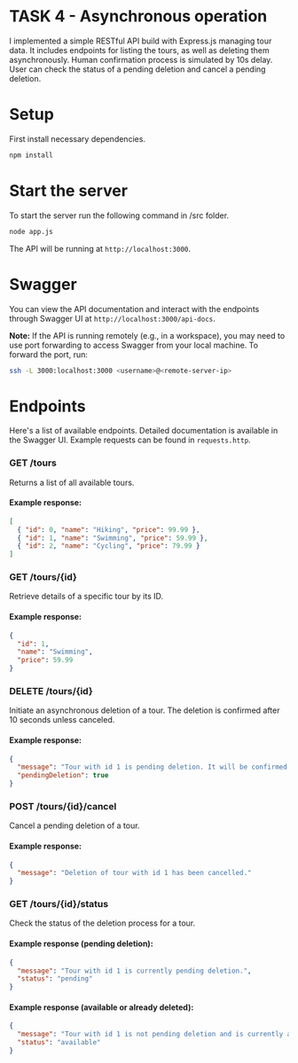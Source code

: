 # TASK 4 - Asynchronous operation

I implemented a simple RESTful API build with Express.js managing tour data. It includes endpoints for listing the tours, as well as deleting them asynchronously. Human confirmation process is simulated by 10s delay. User can check the status of a pending deletion and cancel a pending deletion.

# Setup

First install necessary dependencies.
```bash
npm install
```

# Start the server
To start the server run the following command in /src folder.
```bash
node app.js
```

The API will be running at ``http://localhost:3000``.

# Swagger 

You can view the API documentation and interact with the endpoints through Swagger UI at ``http://localhost:3000/api-docs``. 

**Note:** If the API is running remotely (e.g., in a workspace), you may need to use port forwarding to access Swagger from your local machine. To forward the port, run:
```bash
ssh -L 3000:localhost:3000 <username>@<remote-server-ip>
```
# Endpoints

Here's a list of available endpoints. Detailed documentation is available in the Swagger UI. Example requests can be found in ``requests.http``.

### GET /tours
Returns a list of all available tours.

#### Example response:
```json
[
  { "id": 0, "name": "Hiking", "price": 99.99 },
  { "id": 1, "name": "Swimming", "price": 59.99 },
  { "id": 2, "name": "Cycling", "price": 79.99 }
]
```

### GET /tours/{id}
Retrieve details of a specific tour by its ID.

#### Example response:
```json
{
  "id": 1,
  "name": "Swimming",
  "price": 59.99
}
```

### DELETE /tours/{id}
Initiate an asynchronous deletion of a tour. The deletion is confirmed after 10 seconds unless canceled.

#### Example response:
```json
{
  "message": "Tour with id 1 is pending deletion. It will be confirmed after 10 seconds unless cancelled.",
  "pendingDeletion": true
}
```

### POST /tours/{id}/cancel
Cancel a pending deletion of a tour.

#### Example response:
```json
{
  "message": "Deletion of tour with id 1 has been cancelled."
}
```

### GET /tours/{id}/status
Check the status of the deletion process for a tour.

#### Example response (pending deletion):
```json
{
  "message": "Tour with id 1 is currently pending deletion.",
  "status": "pending"
}
```

#### Example response (available or already deleted):
```json
{
  "message": "Tour with id 1 is not pending deletion and is currently available.",
  "status": "available"
}

```


